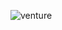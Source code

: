 
![venture](https://github.com/Janhavikalaskar/Project_ventures/assets/106433937/716aecc0-9e53-4ea3-a083-a7b8a756ed8d)
